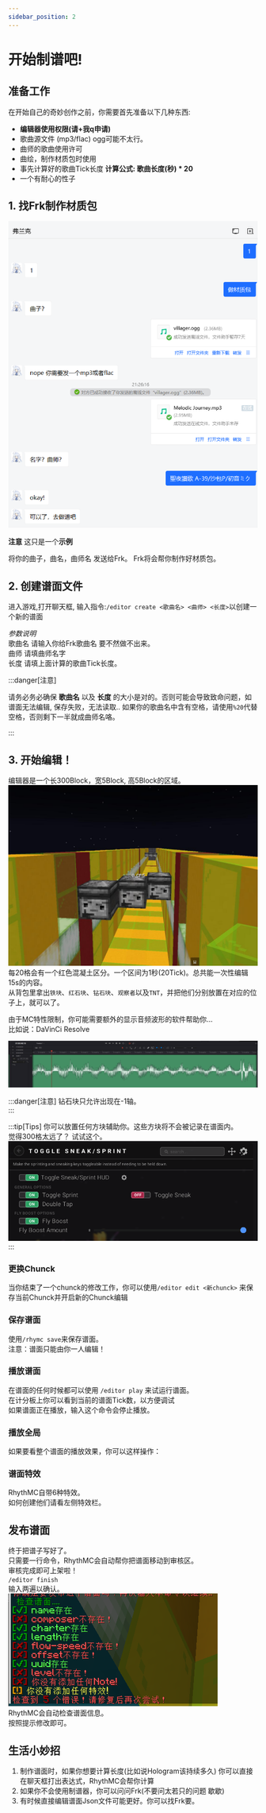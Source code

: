 ```yaml
---
sidebar_position: 2
---
```


# 开始制谱吧!

## 准备工作

在开始自己的奇妙创作之前，你需要首先准备以下几种东西:
- **编辑器使用权限(请+我q申请)**
- 歌曲源文件 (mp3/flac) ogg可能不太行。
- 曲师的歌曲使用许可
- 曲绘，制作材质包时使用
- 事先计算好的歌曲Tick长度  **计算公式: 歌曲长度(秒) * 20**
- 一个有耐心的性子

## 1. 找Frk制作材质包

![iq](img/iq.png)  

**注意** 这只是一个**示例**

将你的曲子，曲名，曲师名 发送给Frk。
Frk将会帮你制作好材质包。


## 2. 创建谱面文件

进入游戏,打开聊天框,
输入指令:`/editor create <歌曲名> <曲师> <长度>`以创建一个新的谱面

*参数说明*  
歌曲名 请输入你给Frk歌曲名 要不然做不出来。  
曲师 请填曲师名字    
长度 请填上面计算的歌曲Tick长度。  

:::danger[注意]

请务必务必确保 **歌曲名** 以及 **长度** 的大小是对的。否则可能会导致致命问题，如谱面无法编辑, 保存失败，无法读取..
如果你的歌曲名中含有空格，请使用`%20`代替空格，否则剩下一半就成曲师名咯。

:::

## 3. 开始编辑！
<!-- 你可以看到，目前你已经是创造模式了。   -->
编辑器是一个长300Block，宽5Block, 高5Block的区域。  
![e](img/apple.jpg)
每20格会有一个红色混凝土区分。一个区间为1秒(20Tick)。总共能一次性编辑15s的内容。  
从背包里拿出`铁块`、`红石块`、`钻石块`、`观察者`以及`TNT`，并把他们分别放置在对应的位子上，就可以了。  

由于MC特性限制，你可能需要额外的显示音频波形的软件帮助你...  
比如说：DaVinCi Resolve  

![alt text](img/dav.png)

:::danger[注意]
钻石块只允许出现在-1轴。  
:::

:::tip[Tips]
你可以放置任何方块辅助你。这些方块将不会被记录在谱面内。  
觉得300格太远了？ 试试这个。
![lunar](img/speed.png)
:::

### 更换Chunck
当你结束了一个chunck的修改工作，你可以使用`/editor edit <新chunck>` 来保存当前Chunck并开启新的Chunck编辑  

### 保存谱面
使用`/rhymc save`来保存谱面。  
注意：谱面只能由你一人编辑！  

### 播放谱面
在谱面的任何时候都可以使用 `/editor play` 来试运行谱面。  
在计分板上你可以看到当前的谱面Tick数，以方便调试  
如果谱面正在播放，输入这个命令会停止播放。  

### 播放全局
如果要看整个谱面的播放效果，你可以这样操作：  

### 谱面特效
RhythMC自带6种特效。  
如何创建他们请看左侧特效栏。  

## 发布谱面
终于把谱子写好了。  
只需要一行命令，RhythMC会自动帮你把谱面移动到审核区。  
审核完成即可上架啦！  
`/editor finish`   
输入两遍以确认。  
![img src](img/checker.png)  
RhythMC会自动检查谱面信息。  
按照提示修改即可。  

## 生活小妙招
1. 制作谱面时，如果你想要计算长度(比如说Hologram该持续多久) 你可以直接在聊天框打出表达式，RhythMC会帮你计算
2. 如果你不会使用制谱器，你可以问问Frk(不要问太若只的问题 歇歇)
3. 有时候直接编辑谱面Json文件可能更好。你可以找Frk要。 